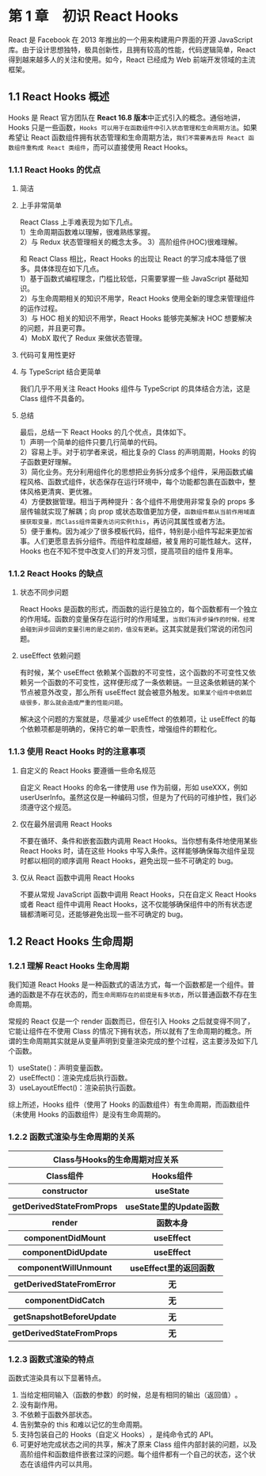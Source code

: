 # 第 1 章　初识 React Hooks

React 是 Facebook 在 2013 年推出的一个用来构建用户界面的开源 JavaScript 库。由于设计思想独特，极具创新性，且拥有较高的性能，代码逻辑简单，React 得到越来越多人的关注和使用。如今，React 已经成为 Web 前端开发领域的主流框架。

## 1.1 React Hooks 概述

Hooks 是 React 官方团队在 **React 16.8 版本**中正式引入的概念。通俗地讲，Hooks 只是一些函数，`Hooks 可以用于在函数组件中引入状态管理和生命周期方法`。如果希望让 React 函数组件拥有状态管理和生命周期方法，`我们不需要再去将 React 函数组件重构成 React 类组件`，而可以直接使用 React Hooks。

### 1.1.1 React Hooks 的优点

1. 简洁

2. 上手非常简单

   React Class 上手难表现为如下几点。  
   1）生命周期函数难以理解，很难熟练掌握。  
   2）与 Redux 状态管理相关的概念太多。
   3）高阶组件(HOC)很难理解。

   和 React Class 相比，React Hooks 的出现让 React 的学习成本降低了很多。具体体现在如下几点。  
   1）基于函数式编程理念，门槛比较低，只需要掌握一些 JavaScript 基础知识。  
   2）与生命周期相关的知识不用学，React Hooks 使用全新的理念来管理组件的运作过程。  
   3）与 HOC 相关的知识不用学，React Hooks 能够完美解决 HOC 想要解决的问题，并且更可靠。  
   4）MobX 取代了 Redux 来做状态管理。

3. 代码可复用性更好
4. 与 TypeScript 结合更简单

   我们几乎不用关注 React Hooks 组件与 TypeScript 的具体结合方法，这是 Class 组件不具备的。

5. 总结

   最后，总结一下 React Hooks 的几个优点，具体如下。  
   1）声明一个简单的组件只要几行简单的代码。  
   2）容易上手。对于初学者来说，相比复杂的 Class 的声明周期，Hooks 的钩子函数更好理解。  
   3）简化业务。充分利用组件化的思想把业务拆分成多个组件，采用函数式编程风格、函数式组件，状态保存在运行环境中，每个功能都包裹在函数中，整体风格更清爽、更优雅。  
   4）方便数据管理。相当于两种提升：各个组件不用使用非常复杂的 props 多层传输就实现了解耦；向 prop 或状态取值更加方便，`函数组件都从当前作用域直接获取变量，而Class组件需要先访问实例this`，再访问其属性或者方法。  
   5）便于重构。因为减少了很多模板代码，组件，特别是小组件写起来更加省事。人们更愿意去拆分组件。而组件粒度越细，被复用的可能性越大。这样，Hooks 也在不知不觉中改变人们的开发习惯，提高项目的组件复用率。

### 1.1.2 React Hooks 的缺点

1. 状态不同步问题

   React Hooks 是函数的形式，而函数的运行是独立的，每个函数都有一个独立的作用域。函数的变量保存在运行时的作用域里，`当我们有异步操作的时候，经常会碰到异步回调的变量引用的是之前的，值没有更新`。这其实就是我们常说的闭包问题。

2. useEffect 依赖问题

   有时候，某个 useEffect 依赖某个函数的不可变性 ​，这个函数的不可变性又依赖另一个函数的不可变性，这样便形成了一条依赖链。一旦这条依赖链的某个节点被意外改变，那么所有 useEffect 就会被意外触发。`如果某个组件中依赖层级很多，那么就会造成严重的性能问题`。

   解决这个问题的方案就是，尽量减少 useEffect 的依赖项，让 useEffect 的每个依赖项都是明确的，保持它的单一职责性，增强组件的颗粒化。

### 1.1.3 使用 React Hooks 时的注意事项

1. 自定义的 React Hooks 要遵循一些命名规范

   自定义 React Hooks 的命名一律使用 use 作为前缀，形如 useXXX，例如 userUserInfo。虽然这仅是一种编码习惯，但是为了代码的可维护性，我们必须遵守这个规范。

2. 仅在最外层调用 React Hooks

   不要在循环、条件和嵌套函数内调用 React Hooks。当你想有条件地使用某些 React Hooks 时，请在这些 Hooks 中写入条件。这样能够确保每次组件呈现时都以相同的顺序调用 React Hooks，避免出现一些不可确定的 bug。

3. 仅从 React 函数中调用 React Hooks

   不要从常规 JavaScript 函数中调用 React Hooks，只在自定义 React Hooks 或者 React 组件中调用 React Hooks，这不仅能够确保组件中的所有状态逻辑都清晰可见，还能够避免出现一些不可确定的 bug。

## 1.2 React Hooks 生命周期

### 1.2.1 理解 React Hooks 生命周期

我们知道 React Hooks 是一种函数式的语法方式，每一个函数都是一个组件。普通的函数是不存在状态的，而`生命周期存在的前提是有多状态`，所以普通函数不存在生命周期。

常规的 React 仅是一个 render 函数而已，但在引入 Hooks 之后就变得不同了，它能让组件在不使用 Class 的情况下拥有状态，所以就有了生命周期的概念。所谓的生命周期其实就是从变量声明到变量渲染完成的整个过程，这主要涉及如下几个函数。

1）useState()：声明变量函数。  
2）useEffect()：渲染完成后执行函数。  
3）useLayoutEffect()：渲染前执行函数。

综上所述，Hooks 组件（使用了 Hooks 的函数组件）有生命周期，而函数组件（未使用 Hooks 的函数组件）是没有生命周期的。

### 1.2.2 函数式渲染与生命周期的关系

<table>
    <tr>
        <th colspan="2">Class与Hooks的生命周期对应关系</th>
    </tr>
    <tr>
        <th>Class组件</th>
        <th>Hooks组件</th>
    </tr>
    <tr>
        <th>constructor</th>
        <th>useState</th>
    </tr>
    <tr>
        <th>getDerivedStateFromProps</th>
        <th>useState里的Update函数</th>
    </tr>
    <tr>
        <th>render</th>
        <th>函数本身</th>
    </tr>
    <tr>
        <th>componentDidMount</th>
        <th>useEffect</th>
    </tr>
    <tr>
        <th>componentDidUpdate</th>
        <th>useEffect</th>
    </tr>
    <tr>
        <th>componentWillUnmount</th>
        <th>useEffect里的返回函数</th>
    </tr>
    <tr>
        <th>getDerivedStateFromError</th>
        <th>无</th>
    </tr>
    <tr>
        <th>componentDidCatch</th>
        <th>无</th>
    </tr>
    <tr>
        <th>getSnapshotBeforeUpdate</th>
        <th>无</th>
    </tr>
    <tr>
        <th>getDerivedStateFromProps</th>
        <th>无</th>
    </tr>
</table>

### 1.2.3 函数式渲染的特点

函数式渲染具有以下显著特点。

1. 当给定相同输入（函数的参数）的时候，总是有相同的输出（返回值）​。
2. 没有副作用。
3. 不依赖于函数外部状态。
4. 告别繁杂的 this 和难以记忆的生命周期。
5. 支持包装自己的 Hooks（自定义 Hooks）​，是纯命令式的 API。
6. 可更好地完成状态之间的共享，解决了原来 Class 组件内部封装的问题，以及高阶组件和函数组件嵌套过深的问题。每个组件都有一个自己的状态，这个状态在该组件内可以共用。
